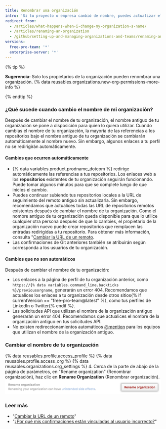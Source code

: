 ```yaml
---
title: Renombrar una organización
intro: 'Si tu proyecto o empresa cambió de nombre, puedes actualizar el nombre de tu organización para que coincida.'
redirect_from:
  - /articles/what-happens-when-i-change-my-organization-s-name/
  - /articles/renaming-an-organization
  - /github/setting-up-and-managing-organizations-and-teams/renaming-an-organization
versions:
  free-pro-team: '*'
  enterprise-server: '*'
---
```

{% tip %}

**Sugerencia:** Solo los propietarios de la organización pueden renombrar una organización. {% data reusables.organizations.new-org-permissions-more-info %}

{% endtip %}

### ¿Qué sucede cuando cambio el nombre de mi organización?

Después de cambiar el nombre de tu organización, el nombre antiguo de tu organización se pone a disposición para quien lo quiera utilizar. Cuando cambias el nombre de tu organización, la mayoría de las referencias a los repositorios bajo el nombre antiguo de tu organización se cambiarán automáticamente al nombre nuevo. Sin embargo, algunos enlaces a tu perfil no se redirigirán automáticamente.

#### Cambios que ocurren automáticamente

- {% data variables.product.prodname_dotcom %} redirige automáticamente las referencias a tus repositorios.  Los enlaces web a los **repositorios** existentes de tu organización seguirán funcionando. Puede tomar algunos minutos para que se complete luego de que inicies el cambio.
- Puedes continuar subiendo tus repositorios locales a la URL de seguimiento del remoto antiguo sin actualizarla. Sin embargo, recomendamos que actualices todas las URL de repositorios remotos existentes después de cambiar el nombre de tu organización. Como el nombre antiguo de tu organización queda disponible para que lo utilice cualquier otra persona después de que lo cambies, el propietario de la organización nuevo puede crear repositorios que remplacen las entradas redirigidas a tu repositorio. Para obtener más información, consulta "[Cambiar la URL de un remoto](/articles/changing-a-remote-s-url).
- Las confirmaciones de Git anteriores también se atribuirán según corresponda a los usuarios de tu organización.

#### Cambios que no son automáticos

Después de cambiar el nombre de tu organización:
- Los enlaces a la página de perfil de tu organización anterior, como `https://{% data variables.command_line.backticks %}/previousorgname`, generarán un error 404. Recomendamos que actualices los enlaces a tu organización desde otros sitios{% if currentVersion == "free-pro-team@latest" %}, como tus perfiles de LinkedIn o Twitter{% endif %}.
- Las solicitudes API que utilizan el nombre de la organización antiguo generarán un error 404. Recomendamos que actualices el nombre de la organización antiguo en tus solicitudes API.
- No existen redireccionamientos automáticos [@mention](/articles/basic-writing-and-formatting-syntax/#mentioning-people-and-teams) para los equipos que utilizan el nombre de la organización antiguo.

### Cambiar el nombre de tu organización

{% data reusables.profile.access_profile %}
{% data reusables.profile.access_org %}
{% data reusables.organizations.org_settings %}
4. Cerca de la parte de abajo de la página de parámetros, en "Rename organization" (Renombrar organización), haz clic en **Rename Organization** (Renombrar organización). ![Botón Rename organization (Renombrar organización)](/assets/images/help/settings/settings-rename-organization.png)

### Leer más

* "[Cambiar la URL de un remoto](/articles/changing-a-remote-s-url)"
* "[¿Por qué mis confirmaciones están vinculadas al usuario incorrecto?](/articles/why-are-my-commits-linked-to-the-wrong-user)"
